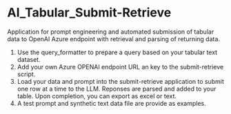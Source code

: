 # AI_Tabular_Submit-Retrieve
Application for prompt engineering and automated submission of tabular data to OpenAI Azure endpoint with retrieval and parsing of returning data.

1. Use the query_formatter to prepare a query based on your tabular text dataset.
2. Add your own Azure OPENAI endpoint URL an key to the submit-retrieve script.
3. Load your data and prompt into the submit-retrieve application to submit one row at a time to the LLM. Reponses are parsed and added to your table. Upon completion, you can export as excel or text.
4. A test prompt and synthetic text data file are provide as examples.
